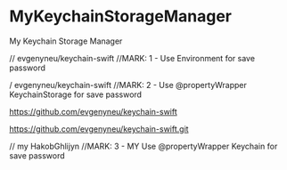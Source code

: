 # MyKeychainStorageManager
My Keychain Storage Manager

// evgenyneu/keychain-swift
//MARK: 1 - Use Environment for save password

/ evgenyneu/keychain-swift
//MARK: 2 - Use @propertyWrapper KeychainStorage for save password

https://github.com/evgenyneu/keychain-swift
 
https://github.com/evgenyneu/keychain-swift.git


// my HakobGhlijyn
//MARK: 3 - MY Use @propertyWrapper Keychain for save password

